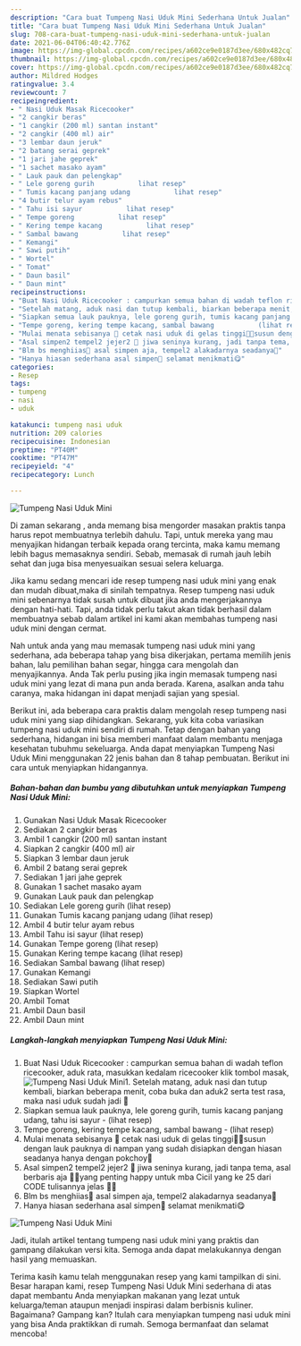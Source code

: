 ```yaml
---
description: "Cara buat Tumpeng Nasi Uduk Mini Sederhana Untuk Jualan"
title: "Cara buat Tumpeng Nasi Uduk Mini Sederhana Untuk Jualan"
slug: 708-cara-buat-tumpeng-nasi-uduk-mini-sederhana-untuk-jualan
date: 2021-06-04T06:40:42.776Z
image: https://img-global.cpcdn.com/recipes/a602ce9e0187d3ee/680x482cq70/tumpeng-nasi-uduk-mini-foto-resep-utama.jpg
thumbnail: https://img-global.cpcdn.com/recipes/a602ce9e0187d3ee/680x482cq70/tumpeng-nasi-uduk-mini-foto-resep-utama.jpg
cover: https://img-global.cpcdn.com/recipes/a602ce9e0187d3ee/680x482cq70/tumpeng-nasi-uduk-mini-foto-resep-utama.jpg
author: Mildred Hodges
ratingvalue: 3.4
reviewcount: 7
recipeingredient:
- " Nasi Uduk Masak Ricecooker"
- "2 cangkir beras"
- "1 cangkir (200 ml) santan instant"
- "2 cangkir (400 ml) air"
- "3 lembar daun jeruk"
- "2 batang serai geprek"
- "1 jari jahe geprek"
- "1 sachet masako ayam"
- " Lauk pauk dan pelengkap"
- " Lele goreng gurih           lihat resep"
- " Tumis kacang panjang udang           lihat resep"
- "4 butir telur ayam rebus"
- " Tahu isi sayur           lihat resep"
- " Tempe goreng           lihat resep"
- " Kering tempe kacang           lihat resep"
- " Sambal bawang           lihat resep"
- " Kemangi"
- " Sawi putih"
- " Wortel"
- " Tomat"
- " Daun basil"
- " Daun mint"
recipeinstructions:
- "Buat Nasi Uduk Ricecooker : campurkan semua bahan di wadah teflon ricecooker, aduk rata, masukkan kedalam ricecooker klik tombol masak,"
- "Setelah matang, aduk nasi dan tutup kembali, biarkan beberapa menit, coba buka dan aduk2 serta test rasa, maka nasi uduk sudah jadi 🥰"
- "Siapkan semua lauk pauknya, lele goreng gurih, tumis kacang panjang udang, tahu isi sayur           (lihat resep)"
- "Tempe goreng, kering tempe kacang, sambal bawang           (lihat resep)"
- "Mulai menata sebisanya 🙏 cetak nasi uduk di gelas tinggi🤭😁susun dengan lauk pauknya di nampan yang sudah disiapkan dengan hiasan seadanya hanya dengan pokchoy🙏"
- "Asal simpen2 tempel2 jejer2 🙏 jiwa seninya kurang, jadi tanpa tema, asal berbaris aja 🤭🙏yang penting happy untuk mba Cicil yang ke 25 dari CODE tulisannya jelas 🙏🥰"
- "Blm bs menghiias🤭 asal simpen aja, tempel2 alakadarnya seadanya🙏"
- "Hanya hiasan sederhana asal simpen🙏 selamat menikmati😋"
categories:
- Resep
tags:
- tumpeng
- nasi
- uduk

katakunci: tumpeng nasi uduk 
nutrition: 209 calories
recipecuisine: Indonesian
preptime: "PT40M"
cooktime: "PT47M"
recipeyield: "4"
recipecategory: Lunch

---
```



![Tumpeng Nasi Uduk Mini](https://img-global.cpcdn.com/recipes/a602ce9e0187d3ee/680x482cq70/tumpeng-nasi-uduk-mini-foto-resep-utama.jpg)

Di zaman  sekarang , anda memang bisa mengorder masakan praktis tanpa harus repot membuatnya terlebih dahulu. Tapi, untuk mereka yang mau menyajikan hidangan terbaik kepada orang tercinta, maka kamu memang lebih bagus memasaknya sendiri. Sebab, memasak di rumah jauh lebih sehat dan juga bisa menyesuaikan sesuai selera keluarga.

Jika kamu sedang mencari ide resep tumpeng nasi uduk mini yang enak dan mudah dibuat,maka di sinilah tempatnya. Resep tumpeng nasi uduk mini  sebenarnya tidak susah untuk dibuat jika anda mengerjakannya dengan hati-hati. Tapi, anda tidak perlu takut akan tidak berhasil dalam membuatnya 
sebab dalam artikel ini kami akan membahas tumpeng nasi uduk mini dengan cermat.  



Nah untuk anda yang mau memasak tumpeng nasi uduk mini yang sederhana, ada beberapa tahap yang bisa dikerjakan, pertama memilih jenis bahan, lalu pemilihan bahan segar, hingga cara mengolah dan menyajikannya. Anda Tak perlu pusing jika ingin memasak tumpeng nasi uduk mini yang lezat di mana pun anda berada. Karena, asalkan anda  tahu caranya, maka hidangan ini dapat menjadi sajian yang spesial.

Berikut ini, ada beberapa cara praktis  dalam mengolah resep tumpeng nasi uduk mini yang siap dihidangkan. Sekarang, yuk kita coba variasikan tumpeng nasi uduk mini sendiri di rumah. Tetap dengan bahan yang sederhana, hidangan ini bisa memberi manfaat dalam membantu menjaga kesehatan tubuhmu sekeluarga. Anda dapat menyiapkan Tumpeng Nasi Uduk Mini menggunakan 22 jenis bahan dan 8 tahap pembuatan. Berikut ini cara untuk menyiapkan hidangannya.

<!--inarticleads1-->

##### Bahan-bahan dan bumbu yang dibutuhkan untuk menyiapkan Tumpeng Nasi Uduk Mini:

1. Gunakan  Nasi Uduk Masak Ricecooker
1. Sediakan 2 cangkir beras
1. Ambil 1 cangkir (200 ml) santan instant
1. Siapkan 2 cangkir (400 ml) air
1. Siapkan 3 lembar daun jeruk
1. Ambil 2 batang serai geprek
1. Sediakan 1 jari jahe geprek
1. Gunakan 1 sachet masako ayam
1. Gunakan  Lauk pauk dan pelengkap
1. Sediakan  Lele goreng gurih           (lihat resep)
1. Gunakan  Tumis kacang panjang udang           (lihat resep)
1. Ambil 4 butir telur ayam rebus
1. Ambil  Tahu isi sayur           (lihat resep)
1. Gunakan  Tempe goreng           (lihat resep)
1. Gunakan  Kering tempe kacang           (lihat resep)
1. Sediakan  Sambal bawang           (lihat resep)
1. Gunakan  Kemangi
1. Sediakan  Sawi putih
1. Siapkan  Wortel
1. Ambil  Tomat
1. Ambil  Daun basil
1. Ambil  Daun mint




<!--inarticleads2-->

##### Langkah-langkah menyiapkan Tumpeng Nasi Uduk Mini:

1. Buat Nasi Uduk Ricecooker : campurkan semua bahan di wadah teflon ricecooker, aduk rata, masukkan kedalam ricecooker klik tombol masak,
<img src="//assets-global.cpcdn.com/assets/icons/button_play-2c75c40dde080a61004c1f40b05d8f140eaff45d7e9e6481dc71c63d2e7c4909.png" alt="Tumpeng Nasi Uduk Mini">1. Setelah matang, aduk nasi dan tutup kembali, biarkan beberapa menit, coba buka dan aduk2 serta test rasa, maka nasi uduk sudah jadi 🥰
1. Siapkan semua lauk pauknya, lele goreng gurih, tumis kacang panjang udang, tahu isi sayur -           (lihat resep)
1. Tempe goreng, kering tempe kacang, sambal bawang -           (lihat resep)
1. Mulai menata sebisanya 🙏 cetak nasi uduk di gelas tinggi🤭😁susun dengan lauk pauknya di nampan yang sudah disiapkan dengan hiasan seadanya hanya dengan pokchoy🙏
1. Asal simpen2 tempel2 jejer2 🙏 jiwa seninya kurang, jadi tanpa tema, asal berbaris aja 🤭🙏yang penting happy untuk mba Cicil yang ke 25 dari CODE tulisannya jelas 🙏🥰
1. Blm bs menghiias🤭 asal simpen aja, tempel2 alakadarnya seadanya🙏
1. Hanya hiasan sederhana asal simpen🙏 selamat menikmati😋
<img src="//assets-global.cpcdn.com/assets/icons/button_play-2c75c40dde080a61004c1f40b05d8f140eaff45d7e9e6481dc71c63d2e7c4909.png" alt="Tumpeng Nasi Uduk Mini">



Jadi, itulah artikel tentang  tumpeng nasi uduk mini  yang praktis dan gampang dilakukan versi kita. Semoga anda dapat melakukannya dengan hasil yang memuaskan. 

Terima kasih kamu telah menggunakan resep yang kami tampilkan di sini. Besar harapan kami, resep  Tumpeng Nasi Uduk Mini sederhana di atas dapat membantu Anda menyiapkan makanan yang lezat untuk keluarga/teman ataupun menjadi inspirasi dalam berbisnis kuliner. Bagaimana? Gampang kan? Itulah cara menyiapkan tumpeng nasi uduk mini yang bisa Anda praktikkan di rumah. Semoga bermanfaat dan selamat mencoba!

